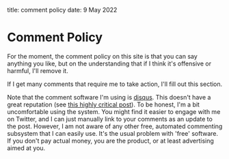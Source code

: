 title: comment policy
date: 9 May 2022

# Comment Policy

For the moment, the comment policy on this site is that you can say anything you like, but on the understanding that if I think it's offensive or harmful, I'll remove it.

If I get many comments that require me to take action, I'll fill out this section.

Note that the comment software I'm using is [disqus](https://disqus.com/). This doesn't have a great reputation (see [this highly critical post](https://daedtech.com/im-quitting-disqus/)). To be honest, I'm a bit uncomfortable using the system. You might find it easier to engage with me on Twitter, and I can just manually link to your comments as an update to the post.
However, I am not aware of any other free, automated commenting subsystem that I can easily use.
It's the usual problem with 'free' software. If you don't pay actual money, you are the product, or at least advertising aimed at you.

